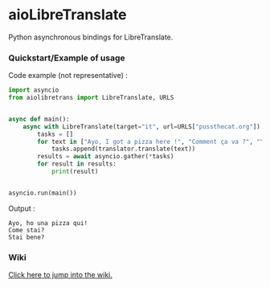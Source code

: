 # aioLibreTranslate

Python asynchronous bindings for LibreTranslate.

### Quickstart/Example of usage

Code example (not representative) :

```python
import asyncio
from aiolibretrans import LibreTranslate, URLS


async def main():
    async with LibreTranslate(target="it", url=URLS["pussthecat.org"]) as translator:
        tasks = []
        for text in ["Ayo, I got a pizza here !", "Comment ça va ?", "You good ?"]:
            tasks.append(translator.translate(text))
        results = await asyncio.gather(*tasks)
        for result in results:
            print(result)


asyncio.run(main())
```

Output :

```
Ayo, ho una pizza qui!
Come stai?
Stai bene?
```

### Wiki

[Click here to jump into the wiki.](https://github.com/JeanLeShiba/aioLibreTranslate/wiki)
